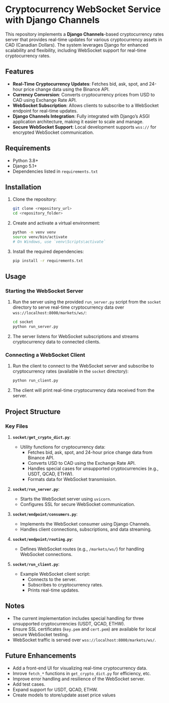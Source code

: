 
# Cryptocurrency WebSocket Service with Django Channels

This repository implements a **Django Channels**-based cryptocurrency rates server that provides real-time updates for various cryptocurrency assets in CAD (Canadian Dollars). The system leverages Django for enhanced scalability and flexibility, including WebSocket support for real-time cryptocurrency rates.

## Features

- **Real-Time Cryptocurrency Updates**: Fetches bid, ask, spot, and 24-hour price change data using the Binance API.
- **Currency Conversion**: Converts cryptocurrency prices from USD to CAD using Exchange Rate API.
- **WebSocket Subscription**: Allows clients to subscribe to a WebSocket endpoint for real-time updates.
- **Django Channels Integration**: Fully integrated with Django’s ASGI application architecture, making it easier to scale and manage.
- **Secure WebSocket Support**: Local development supports `wss://` for encrypted WebSocket communication.

## Requirements

- Python 3.8+
- Django 5.1+
- Dependencies listed in `requirements.txt`

## Installation

1. Clone the repository:

   ```bash
   git clone <repository_url>
   cd <repository_folder>
   ```

2. Create and activate a virtual environment:

   ```bash
   python -m venv venv
   source venv/bin/activate  
   # On Windows, use `venv\Scripts\activate`
   ```

3. Install the required dependencies:

   ```bash
   pip install -r requirements.txt
   ```

## Usage

### Starting the WebSocket Server

1. Run the server using the provided `run_server.py` script from the `socket` directory to serve real-time cryptocurrency data over `wss://localhost:8000/markets/ws/`:

   ```bash
   cd socket
   python run_server.py
   ```

2. The server listens for WebSocket subscriptions and streams cryptocurrency data to connected clients.

### Connecting a WebSocket Client

1. Run the client to connect to the WebSocket server and subscribe to cryptocurrency rates (available in the `socket` directory):

   ```bash
   python run_client.py
   ```

2. The client will print real-time cryptocurrency data received from the server.


## Project Structure

### Key Files

1. **`socket/get_crypto_dict.py`**:
   - Utility functions for cryptocurrency data:
     - Fetches bid, ask, spot, and 24-hour price change data from Binance API.
     - Converts USD to CAD using the Exchange Rate API.
     - Handles special cases for unsupported cryptocurrencies (e.g., USDT, QCAD, ETHW).
     - Formats data for WebSocket transmission.

2. **`socket/run_server.py`**:
   - Starts the WebSocket server using `uvicorn`.
   - Configures SSL for secure WebSocket communication.

3. **`socket/endpoint/consumers.py`**:
   - Implements the WebSocket consumer using Django Channels.
   - Handles client connections, subscriptions, and data streaming.

4. **`socket/endpoint/routing.py`**:
   - Defines WebSocket routes (e.g., `/markets/ws/`) for handling WebSocket connections.

5. **`socket/run_client.py`**:
   - Example WebSocket client script:
     - Connects to the server.
     - Subscribes to cryptocurrency rates.
     - Prints real-time updates.

## Notes

- The current implementation includes special handling for three unsupported cryptocurrencies (USDT, QCAD, ETHW).
- Ensure SSL certificates (`key.pem` and `cert.pem`) are available for local secure WebSocket testing.
- WebSocket traffic is served over `wss://localhost:8000/markets/ws/`.

## Future Enhancements

- Add a front-end UI for visualizing real-time cryptocurrency data.
- Imrove `fetch_*` functions in `get_crypto_dict.py` for efficiency, etc. 
- Improve error handling and resilience of the WebSocket server.
- Add test cases.
- Expand support for USDT, QCAD, ETHW. 
- Create models to store/update asset price values
